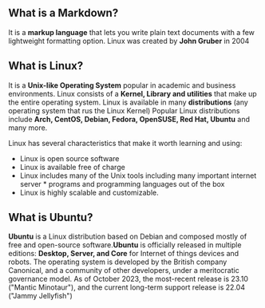 

## What is a Markdown? 

 It is a **markup language** that lets you write plain text documents with a few lightweight formatting option. Linux was created by **John Gruber** in 2004

## What is Linux?

It is a **Unix-like Operating System** popular in academic and business environments. Linux consists of a **Kernel, Library and utilities** that make up the entire operating system. 
Linux is available in many **distributions** (any operating system that rus the Linux Kernel) Popular Linux distributions include **Arch, CentOS, Debian, Fedora, OpenSUSE, Red Hat, Ubuntu** and many more. 

Linux has several characteristics that make it worth learning and using:

* Linux is open source software 
* Linux is available free of charge 
* Linux includes many of the Unix tools including many important internet server * programs and programming languages out of the box
* Linux is highly scalable and customizable.

## What is Ubuntu?

**Ubuntu** is a Linux distribution based on Debian and composed mostly of free and open-source
 software.**Ubuntu** is officially released in multiple editions: **Desktop, Server, and Core** for Internet of things
 devices and robots. The operating system is developed by the British company Canonical, and a community of
 other developers, under a meritocratic governance model. As of October 2023, the most-recent release is
 23.10 ("Mantic Minotaur"), and the current long-term support release is 22.04 ("Jammy Jellyfish")